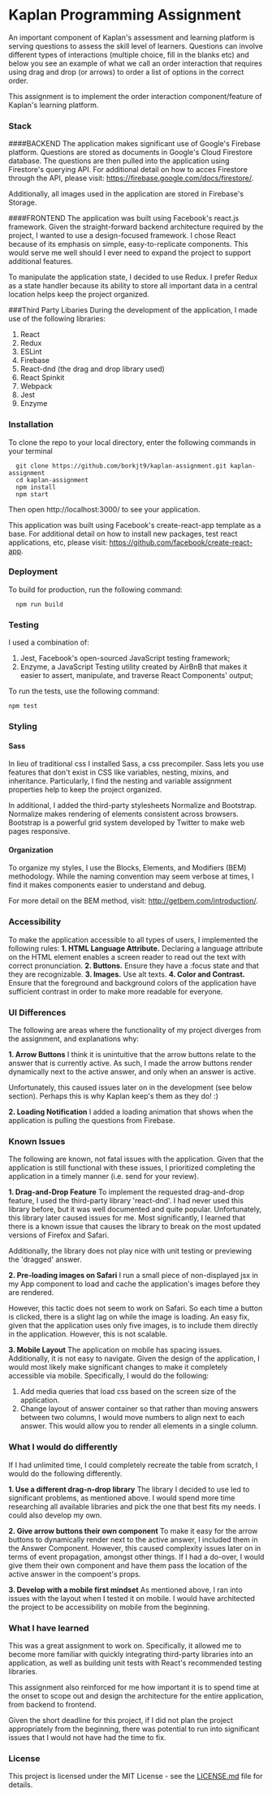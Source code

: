 # Kaplan Programming Assignment

An important component of Kaplan's assessment and learning platform is serving questions to assess the skill level of learners.  Questions can involve different types of interactions (multiple choice, fill in the blanks etc) and below you see an example of what we call an order interaction that requires using drag and drop (or arrows) to order a list of options in the correct order.

This assignment is to implement the order interaction component/feature of Kaplan's learning platform.

### Stack

####BACKEND
The application makes significant use of Google's Firebase platform. Questions are stored as documents in Google's Cloud Firestore database. The questions are then pulled into the application using Firestore's querying API. For additional detail on how to acces Firestore through the API, please visit: https://firebase.google.com/docs/firestore/.

Additionally, all images used in the application are stored in Firebase's Storage.

####FRONTEND
The application was built using Facebook's react.js framework. Given the straight-forward backend architecture required by the project, I wanted to use a design-focused framework.  I chose React because of its emphasis on simple, easy-to-replicate components. This would serve me well should I ever need to expand the project to support additional features.

To manipulate the application state, I decided to use Redux. I prefer Redux as a state handler because its ability to  store all important data in a central location helps keep the project organized.

###Third Party Libaries
During the development of the application, I made use of the following libraries:
  1. React
  2. Redux
  3. ESLint
  4. Firebase
  5. React-dnd (the drag and drop library used)
  6. React Spinkit
  7. Webpack
  8. Jest
  9. Enzyme

### Installation

To clone the repo to your local directory, enter the following commands in your terminal
```
  git clone https://github.com/borkjt9/kaplan-assignment.git kaplan-assignment
  cd kaplan-assignment
  npm install
  npm start
```

Then open http://localhost:3000/ to see your application.

This application was built using Facebook's create-react-app template as a base. For additional detail on how to install new packages, test react applications, etc, please visit: https://github.com/facebook/create-react-app.

### Deployment

To build for production, run the following command:
```
  npm run build
```

### Testing

I used a combination of:
  1. Jest, Facebook's open-sourced JavaScript testing framework;
  2. Enzyme, a JavaScript Testing utility created by AirBnB that makes it easier to assert, manipulate, and traverse React Components' output;

To run the tests, use the following command:
```
npm test
```

### Styling

#### Sass
In lieu of traditional css I installed Sass, a css precompiler. Sass lets you use features that don't exist in CSS  like variables, nesting, mixins, and inheritance. Particularly, I find the nesting and variable assignment properties help to keep the project organized.

In additional, I added the third-party stylesheets Normalize and Bootstrap. Normalize makes rendering of elements consistent across browsers. Bootstrap is a powerful grid system developed by Twitter to make web pages responsive.

#### Organization
To organize my styles, I use the Blocks, Elements, and Modifiers (BEM) methodology. While the naming convention may seem verbose at times,  I find it makes components easier to understand and debug.

For more detail on the BEM method, visit: http://getbem.com/introduction/.

### Accessibility
To make the application accessible to all types of users, I implemented the following rules:
**1. HTML Language Attribute.** Declaring a language attribute on the HTML element enables a screen reader to read out the text with correct pronunciation.
**2. Buttons.** Ensure they have a :focus state and that they are recognizable.
**3. Images.**  Use alt texts.
**4. Color and Contrast.** Ensure that the foreground and background colors of the application have sufficient contrast in order to make more readable for everyone.

### UI Differences
The following are areas where the functionality of my project diverges from the assignment, and explanations why:

**1. Arrow Buttons** I think it is unintuitive that the arrow buttons relate to the answer that is currently active. As such, I made the arrow buttons render dynamically next to the active answer, and only when an answer is active.

Unfortunately, this caused issues later on in the development (see below section). Perhaps this is why Kaplan keep's them as they do! :)

**2. Loading Notification** I added a loading animation that shows when the application is pulling the questions from Firebase.

### Known Issues
The following are known, not fatal issues with the application. Given that the application is still functional with these issues, I prioritized completing the application in a timely manner (i.e. send for your review).

**1. Drag-and-Drop Feature** To implement the requested drag-and-drop feature, I used the third-party library 'react-dnd'. I had never used this library before, but it was well documented and quite popular. Unfortunately, this library later caused issues for me. Most significantly, I learned that there is a known issue that causes the library to break on the most updated versions of Firefox and Safari.

Additionally, the library does not play nice with unit testing or previewing the 'dragged' answer.

**2. Pre-loading images on Safari** I run a small piece of non-displayed jsx in my App component to load and cache the application's images before they are rendered.

However, this tactic does not seem to work on Safari. So each time a button is clicked, there is a slight lag on while the image is loading. An easy fix, given that the application uses only five images, is to include them directly in the application. However, this is not scalable.

**3. Mobile Layout** The application on mobile has spacing issues. Additionally, it is not easy to navigate. Given the design of the application, I would most likely make significant changes to make it completely accessible via mobile. Specifically, I would do the following:
  1. Add media queries that load css based on the screen size of the application.
  2.  Change layout of answer container so that rather than moving answers between two columns, I would move numbers to align next to each answer. This would allow you to render all elements in a single column.

### What I would do differently
If I had unlimited time, I could completely recreate the table from scratch, I would do the following differently.

**1. Use a different drag-n-drop library** The library I decided to use led to significant problems, as mentioned above. I would spend more time researching all available libraries and pick the one that best fits my needs. I could also develop my own.

**2. Give arrow buttons their own component** To make it easy for the arrow buttons to dynamically render next to the active answer, I included them in the Answer Component. However, this caused complexity issues later on in terms of event propagation, amongst other things. If I had a do-over, I would give them their own component and have them pass the location of the active answer in the compoent's props.

**3. Develop with a mobile first mindset** As mentioned above, I ran into issues with the layout when I tested it on mobile. I would have architected the project to be accessibility on mobile from the beginning.

### What I have learned

This was a great assignment to work on. Specifically, it allowed me to become more familiar with quickly integrating third-party libraries into an application, as well as building unit tests with React's recommended testing libraries.

This assignment also reinforced for me how important it is to spend time at the onset to scope out and design the architecture for the entire application, from backend to frontend.

Given the short deadline for this project, if I did not plan the project appropriately from the beginning, there was potential to run into significant issues that I would not have had the time to fix.

### License

This project is licensed under the MIT License - see the [LICENSE.md](LICENSE.md) file for details.
